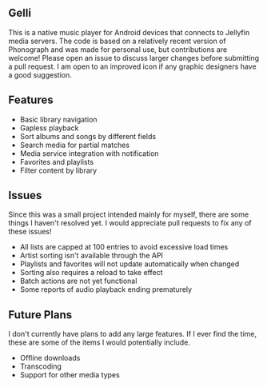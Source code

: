 ## Gelli

This is a native music player for Android devices that connects to Jellyfin media servers. The code is based on a relatively recent version of Phonograph and was made for personal use, but contributions are welcome! Please open an issue to discuss larger changes before submitting a pull request. I am open to an improved icon if any graphic designers have a good suggestion.

## Features

* Basic library navigation
* Gapless playback
* Sort albums and songs by different fields
* Search media for partial matches
* Media service integration with notification
* Favorites and playlists
* Filter content by library

## Issues

Since this was a small project intended mainly for myself, there are some things I haven't resolved yet. I would appreciate pull requests to fix any of these issues!

* All lists are capped at 100 entries to avoid excessive load times
* Artist sorting isn't available through the API
* Playlists and favorites will not update automatically when changed
* Sorting also requires a reload to take effect
* Batch actions are not yet functional
* Some reports of audio playback ending prematurely

## Future Plans

I don't currently have plans to add any large features. If I ever find the time, these are some of the items I would potentially include.

* Offline downloads
* Transcoding
* Support for other media types
